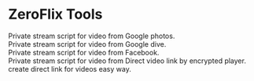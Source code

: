 # ZeroFlix Tools 
Private stream script for video from Google photos.<br>
Private stream script for video from Google dive.<br>
Private stream script for video from Facebook.<br>
Private stream script for video from Direct video link by encrypted player.<br>
create direct link for videos easy way.
